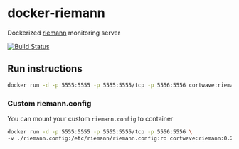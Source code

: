 # docker-riemann
Dockerized [riemann](https://riemann.io) monitoring server

[![Build Status](https://travis-ci.org/cortwave/docker-riemann.svg?branch=master)](https://travis-ci.org/cortwave/docker-riemann)

## Run instructions

```bash
docker run -d -p 5555:5555 -p 5555:5555/tcp -p 5556:5556 cortwave:riemann:0.2.12
```

### Custom riemann.config

You can mount your custom `riemann.config` to container

```bash
docker run -d -p 5555:5555 -p 5555:5555/tcp -p 5556:5556 \
-v ./riemann.config:/etc/riemann/riemann.config:ro cortwave:riemann:0.2.12
```
